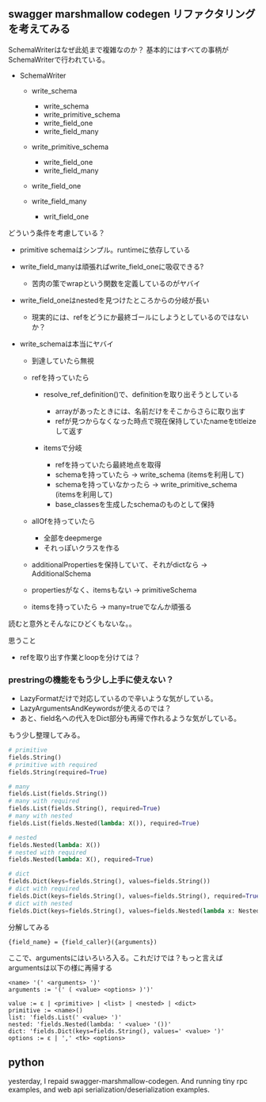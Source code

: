 ## swagger marshmallow codegen リファクタリングを考えてみる

SchemaWriterはなぜ此処まで複雑なのか？
基本的にはすべての事柄がSchemaWriterで行われている。

- SchemaWriter

  - write_schema

    - write_schema
    - write_primitive_schema
    - write_field_one
    - write_field_many

  - write_primitive_schema

    - write_field_one
    - write_field_many

  - write_field_one
  - write_field_many

    - writ_field_one

どういう条件を考慮している？

- primitive schemaはシンプル。runtimeに依存している
- write_field_manyは頑張ればwrite_field_oneに吸収できる?

  - 苦肉の策でwrapという関数を定義しているのがヤバイ

- write_field_oneはnestedを見つけたところからの分岐が長い

  - 現実的には、refをどうにか最終ゴールにしようとしているのではないか？

- write_schemaは本当にヤバイ

  - 到達していたら無視
  - refを持っていたら
  
    - resolve_ref_definition()で、definitionを取り出そうとしている

      - arrayがあったときには、名前だけをそこからさらに取り出す
      - refが見つからなくなった時点で現在保持していたnameをtitleizeして返す

    - itemsで分岐
    
      - refを持っていたら最終地点を取得
      - schemaを持っていたら -> write_schema (itemsを利用して)
      - schemaを持っていなかったら -> write_primitive_schema (itemsを利用して)
      - base_classesを生成したschemaのものとして保持

  - allOfを持っていたら
  
    - 全部をdeepmerge
    - それっぽいクラスを作る

  - additionalPropertiesを保持していて、それがdictなら -> AdditionalSchema
  - propertiesがなく、itemsもない -> primitiveSchema
  - itemsを持っていたら -> many=trueでなんか頑張る

読むと意外とそんなにひどくもないな。。

思うこと

- refを取り出す作業とloopを分けては？

### prestringの機能をもう少し上手に使えない？

- LazyFormatだけで対応しているので辛いような気がしている。
- LazyArgumentsAndKeywordsが使えるのでは？
- あと、field名への代入をDict部分も再帰で作れるような気がしている。

もう少し整理してみる。

```py
# primitive
fields.String()
# primitive with required
fields.String(required=True)

# many
fields.List(fields.String())
# many with required
fields.List(fields.String(), required=True)
# many with nested
fields.List(fields.Nested(lambda: X()), required=True)

# nested
fields.Nested(lambda: X())
# nested with required
fields.Nested(lambda: X(), required=True)

# dict
fields.Dict(keys=fields.String(), values=fields.String())
# dict with required
fields.Dict(keys=fields.String(), values=fields.String(), required=True)
# dict with nested
fields.Dict(keys=fields.String(), values=fields.Nested(lambda x: Nested()))
```

分解してみる

```
{field_name} = {field_caller}({arguments})
```

ここで、argumentsにはいろいろ入る。これだけでは？もっと言えばargumentsは以下の様に再帰する

```
<name> '(' <arguments> ')'
arguments := '(' ( <value> <options> )')'

value := ε | <primitive> | <list> | <nested> | <dict>
primitive := <name>()
list: 'fields.List(' <value> ')'
nested: 'fields.Nested(lambda: ' <value> '())'
dict: 'fields.Dict(keys=fields.String(), values=' <value> ')'
options := ε | ',' <tk> <options>
```

## python

yesterday, I repaid swagger-marshmallow-codegen.
And running tiny rpc examples, and web api serialization/deserialization examples.
